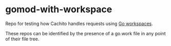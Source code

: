 # gomod-with-workspace

Repo for testing how Cachito handles requests using [Go workspaces](https://go.dev/ref/mod#workspaces).

These repos can be identified by the presence of a go.work file in any point of their file tree.
